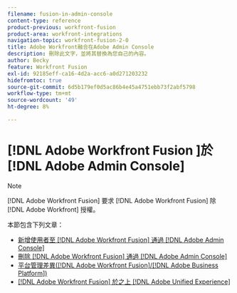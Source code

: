 ```yaml
---
filename: fusion-in-admin-console
content-type: reference
product-previous: workfront-fusion
product-area: workfront-integrations
navigation-topic: workfront-fusion-2-0
title: Adobe Workfront融合在Adobe Admin Console
description: 刪除此文字，並將其替換為您自己的內容。
author: Becky
feature: Workfront Fusion
exl-id: 92185eff-ca16-4d2a-acc6-a0d271203232
hidefromtoc: true
source-git-commit: 6d5b179ef0d5ac86b4e45a4751ebb73f2abf5798
workflow-type: tm+mt
source-wordcount: '49'
ht-degree: 8%

---
```


# [!DNL Adobe Workfront Fusion ]於 [!DNL Adobe Admin Console]

>[!NOTE]
>
>[!DNL Adobe Workfront Fusion] 要求 [!DNL Adobe Workfront Fusion] 除 [!DNL Adobe Workfront] 授權。

本節包含下列文章：

* [新增使用者至 [!DNL Adobe Workfront Fusion] 通過 [!DNL Adobe Admin Console]](../../workfront-fusion/fusion-in-admin-console/add-fusion-users-admin-console.md)
* [刪除 [!DNL Adobe Workfront Fusion] 通過 [!DNL Adobe Admin Console]](../../workfront-fusion/fusion-in-admin-console/delete-fusion-users-admin-console.md)
* [平台管理差異([!DNL Adobe Workfront Fusion]/[!DNL Adobe Business Platform])](../../workfront-fusion/fusion-in-admin-console/fusion-adobe-admin-console.md)
* [[!DNL Adobe Workfront Fusion] 於之上 [!DNL Adobe Unified Experience]](../fusion-in-admin-console/fusion-unified-experience.md)
